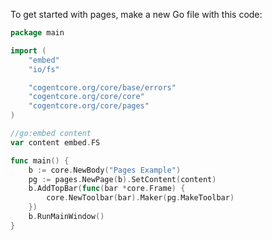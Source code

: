 To get started with pages, make a new Go file with this code:

```go
package main

import (
	"embed"
	"io/fs"

	"cogentcore.org/core/base/errors"
	"cogentcore.org/core/core"
	"cogentcore.org/core/pages"
)

//go:embed content
var content embed.FS

func main() {
	b := core.NewBody("Pages Example")
	pg := pages.NewPage(b).SetContent(content)
	b.AddTopBar(func(bar *core.Frame) {
		core.NewToolbar(bar).Maker(pg.MakeToolbar)
	})
	b.RunMainWindow()
}
```
